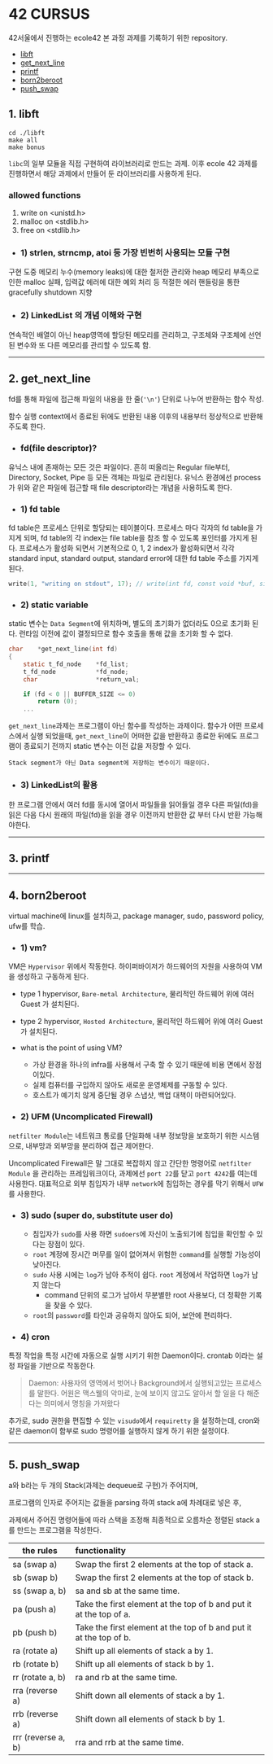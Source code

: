 # 42 CURSUS

42서울에서 진행하는 ecole42 본 과정 과제를 기록하기 위한 repository.

- [libft](#1.-libft)
- [get_next_line](#2.-get_next_line)
- [printf](#3.-printf)
- [born2beroot](#4.-born2beroot)
- [push_swap](#5.-push_swap)

## 1. libft

```shell
cd ./libft
make all
make bonus
```
`libc`의 일부 모듈을 직접 구현하여 라이브러리로 만드는 과제.
이후 ecole 42 과제를 진행하면서 해당 과제에서 만들어 둔 라이브러리를 사용하게 된다.

### allowed functions
1. write on <unistd.h>
2. malloc on <stdlib.h>
3. free on <stdlib.h>

- ### 1) strlen, strncmp, atoi 등 가장 빈번히 사용되는 모듈 구현

구현 도중 메모리 누수(memory leaks)에 대한 철저한 관리와 heap 메모리 부족으로 인한 malloc 실패, 입력값 에러에 대한 예외 처리 등 적절한 에러 핸들링을 통한 gracefully shutdown 지향

- ### 2) LinkedList 의 개념 이해와 구현

연속적인 배열이 아닌 heap영역에 할당된 메모리를 관리하고, 구조체와 구조체에 선언된 변수와 또 다른 메모리를 관리할 수 있도록 함.

-----

## 2. get_next_line

fd를 통해 파일에 접근해 파일의 내용을 한 줄(`'\n'`) 단위로 나누어 반환하는 함수 작성.

함수 실행 context에서 종료된 뒤에도 반환된 내용 이후의 내용부터 정상적으로 반환해주도록 한다.

- ### fd(file descriptor)?
유닉스 내에 존재하는 모든 것은 파일이다. 흔히 떠올리는 Regular file부터, Directory, Socket, Pipe 등 모든 객체는 파일로 관리된다.
유닉스 환경에선 process가 위와 같은 파일에 접근할 때 file descriptor라는 개념을 사용하도록 한다.

- ### 1) fd table
fd table은 프로세스 단위로 할당되는 테이블이다. 프로세스 마다 각자의 fd table을 가지게 되며, fd table의 각 index는 file table을 참조 할 수 있도록 포인터를 가지게 된다.
프로세스가 활성화 되면서 기본적으로 0, 1, 2 index가 활성화되면서 각각 standard input, standard output, standard error에 대한 fd table 주소를 가지게 된다.

```c
write(1, "writing on stdout", 17); // write(int fd, const void *buf, size_t count)
```
- ### 2) static variable
static 변수는 `Data Segment`에 위치하며, 별도의 초기화가 없더라도 0으로 초기화 된다.
런타임 이전에 값이 결정되므로 함수 호출을 통해 값을 초기화 할 수 없다.

```c
char	*get_next_line(int fd)
{
	static t_fd_node	*fd_list;
	t_fd_node			*fd_node;
	char				*return_val;

	if (fd < 0 || BUFFER_SIZE <= 0)
		return (0);
	...
```
`get_next_line`과제는 프로그램이 아닌 함수를 작성하는 과제이다. 함수가 어떤 프로세스에서 실행 되었을때, `get_next_line`이 어떠한 값을 반환하고 종료한 뒤에도 프로그램이 종료되기 전까지 static 변수는 이전 값을 저장할 수 있다.

`Stack segment가 아닌 Data segment에 저장하는 변수이기 때문이다.`

- ### 3) LinkedList의 활용
한 프로그램 안에서 여러 fd를 동시에 열어서 파일들을 읽어들일 경우 다른 파일(fd)을 읽은 다음 다시 원래의 파일(fd)을 읽을 경우 이전까지 반환한 값 부터 다시 반환 가능해야한다.

-----

## 3. printf

-----

## 4. born2beroot
virtual machine에 linux를 설치하고, package manager, sudo, password policy, ufw를 학습.

- ### 1) vm?
VM은 `Hypervisor` 위에서 작동한다. 하이퍼바이저가 하드웨어의 자원을 사용하여 VM을 생성하고 구동하게 된다.
- type 1 hypervisor, `Bare-metal Architecture`, 물리적인 하드웨어 위에 여러 Guest 가 설치된다.
- type 2 hypervisor, `Hosted Architecture`, 물리적인 하드웨어 위에 여러 Guest 가 설치된다.

- what is the point of using VM?
    - 가상 환경을 하나의 infra를 사용해서 구축 할 수 있기 때문에 비용 면에서 장점이있다.
    - 실제 컴퓨터를 구입하지 않아도 새로운 운영체제를 구동할 수 있다.
    - 호스트가 예기치 않게 중단될 경우 스냅샷, 백업 대책이 마련되어있다.

- ### 2) UFM (Uncomplicated Firewall)
`netfilter Module`는 네트워크 통로를 단일화해 내부 정보망을 보호하기 위한 시스템으로, 내부망과 외부망을 분리하여 접근 제어한다.

Uncomplicated Firewall은 말 그대로 복잡하지 않고 간단한 명령어로 `netfilter Module` 을 관리하는 프레임워크이다, 과제에선 `port 22`를 닫고 `port 4242`를 여는데 사용한다.
대표적으로 외부 침입자가 내부 `network`에 침입하는 경우를 막기 위해서 `UFW`를 사용한다.

- ### 3) sudo (super do, substitute user do)
	- 침입자가 `sudo`를 사용 하면 `sudoers`에 자신이 노출되기에 침입을 확인할 수 있다는 장점이 있다.
	- `root` 계정에 장시간 머무를 일이 없어져서 위험한 `command`를 실행할 가능성이 낮아진다.
	- `sudo` 사용 시에는 `log`가 남아 추적이 쉽다. `root` 계정에서 작업하면 `log`가 남지 않는다
    	- command 단위의 로그가 남아서 무분별한 root 사용보다, 더 정확한 기록을 찾을 수 있다.
	- `root`의 `password`를 타인과 공유하지 않아도 되어, 보안에 편리하다.

- ### 4) cron
특정 작업을 특정 시간에 자동으로 실행 시키기 위한 Daemon이다. crontab 이라는 설정 파일을 기반으로 작동한다.
> Daemon: 사용자의 영역에서 벗어나 Background에서 실행되고있는 프로세스를 말한다. 어원은 맥스웰의 악마로, 눈에 보이지 않고도 알아서 할 일을 다 해준다는 의미에서 명칭을 가져왔다

추가로, sudo 권한을 편집할 수 있는 `visudo`에서 `requiretty` 을 설정하는데, cron와 같은 daemon이 함부로 sudo 명령어를 실행하지 않게 하기 위한 설정이다.

-----

## 5. push_swap

a와 b라는 두 개의 Stack(과제는 dequeue로 구현)가 주어지며,

프로그램의 인자로 주어지는 값들을 parsing 하여 stack a에 차례대로 넣은 후,

과제에서 주어진 명령어들에 따라 스택을 조정해 최종적으로 오름차순 정렬된 stack a를 만드는 프로그램을 작성한다.

| the rules			| functionality                  |
| ----------------- |:-----------------|
| sa (swap a)		| Swap the first 2 elements at the top of stack a. |
| sb (swap b)		| Swap the first 2 elements at the top of stack b. |
| ss (swap a, b)	| sa and sb at the same time. |
| pa (push a)		| Take the first element at the top of b and put it at the top of a. |
| pb (push b)		| Take the first element at the top of b and put it at the top of b. |
| ra (rotate a)		| Shift up all elements of stack a by 1. |
| rb (rotate b)		| Shift up all elements of stack b by 1. |
| rr (rotate a, b)	| ra and rb at the same time. |
| rra (reverse a)	| Shift down all elements of stack a by 1.|
| rrb (reverse a)	|  Shift down all elements of stack b by 1. |
| rrr (reverse a, b)| rra and rrb at the same time.|
